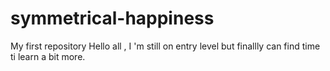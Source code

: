# symmetrical-happiness
My first repository
Hello all , I 'm still on entry level but finallly can find time ti learn a bit more.
